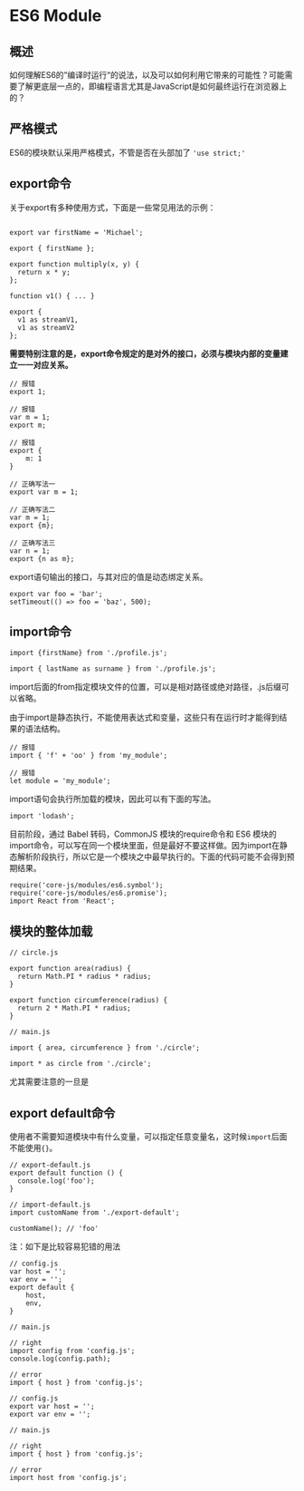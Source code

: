 # ES6 Module 




## 概述

如何理解ES6的”编译时运行“的说法，以及可以如何利用它带来的可能性？可能需要了解更底层一点的，即编程语言尤其是JavaScript是如何最终运行在浏览器上的？

## 严格模式

ES6的模块默认采用严格模式，不管是否在头部加了 `'use strict;'`

## export命令

关于export有多种使用方式，下面是一些常见用法的示例：
 
```

export var firstName = 'Michael';

export { firstName };

export function multiply(x, y) {
  return x * y;
};

function v1() { ... }

export {
  v1 as streamV1,
  v1 as streamV2
};
```
**需要特别注意的是，export命令规定的是对外的接口，必须与模块内部的变量建立一一对应关系。**

```
// 报错
export 1;

// 报错
var m = 1;
export m;

// 报错
export {
	m: 1
}

// 正确写法一
export var m = 1;

// 正确写法二
var m = 1;
export {m};

// 正确写法三
var n = 1;
export {n as m};
```


export语句输出的接口，与其对应的值是动态绑定关系。

```
export var foo = 'bar';
setTimeout(() => foo = 'baz', 500);

```


## import命令


```
import {firstName} from './profile.js';

import { lastName as surname } from './profile.js';
```

import后面的from指定模块文件的位置，可以是相对路径或绝对路径，.js后缀可以省略。

由于import是静态执行，不能使用表达式和变量，这些只有在运行时才能得到结果的语法结构。

```
// 报错
import { 'f' + 'oo' } from 'my_module';

// 报错
let module = 'my_module';
```

import语句会执行所加载的模块，因此可以有下面的写法。

```
import 'lodash';
```


目前阶段，通过 Babel 转码，CommonJS 模块的require命令和 ES6 模块的import命令，可以写在同一个模块里面，但是最好不要这样做。因为import在静态解析阶段执行，所以它是一个模块之中最早执行的。下面的代码可能不会得到预期结果。


```
require('core-js/modules/es6.symbol');
require('core-js/modules/es6.promise');
import React from 'React';
```

## 模块的整体加载

```
// circle.js

export function area(radius) {
  return Math.PI * radius * radius;
}

export function circumference(radius) {
  return 2 * Math.PI * radius;
}
```

```
// main.js

import { area, circumference } from './circle';

import * as circle from './circle';
```

尤其需要注意的一旦是 

## export default命令


使用者不需要知道模块中有什么变量，可以指定任意变量名，这时候`import`后面不能使用`{}`。



```
// export-default.js
export default function () {
  console.log('foo');
}
```

```
// import-default.js
import customName from './export-default';

customName(); // 'foo'
```


注：如下是比较容易犯错的用法

```
// config.js
var host = '';
var env = '';
export default {
	host,
	env,
}

// main.js

// right
import config from 'config.js';
console.log(config.path);

// error
import { host } from 'config.js';
```

```
// config.js
export var host = '';
export var env = '';

// main.js

// right
import { host } from 'config.js';

// error 
import host from 'config.js';
```
